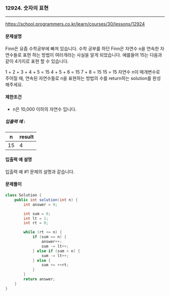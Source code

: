 ### 12924. 숫자의 표현

---

https://school.programmers.co.kr/learn/courses/30/lessons/12924

#### 문제설명

Finn은 요즘 수학공부에 빠져 있습니다. 수학 공부를 하던 Finn은 자연수 n을 연속한 자연수들로 표현 하는 방법이 여러개라는 사실을 알게 되었습니다. 예를들어 15는 다음과 같이 4가지로 표현 할 수 있습니다.

1 + 2 + 3 + 4 + 5 = 15
4 + 5 + 6 = 15
7 + 8 = 15
15 = 15
자연수 n이 매개변수로 주어질 때, 연속된 자연수들로 n을 표현하는 방법의 수를 return하는 solution를 완성해주세요.


#### 제한조건

- n은 10,000 이하의 자연수 입니다.

##### 입출력 예 :

| n      | result |
|--------|--------|
| 15     | 4      |

#### 입출력 예 설명

입출력 예 #1
문제의 설명과 같습니다.


#### 문제풀이

```java
class Solution {
    public int solution(int n) {
        int answer = 0;

        int sum = 0;
        int lt = 1;
        int rt = 0;

        while (rt <= n) {
            if (sum == n) {
                answer++;
                sum -= lt++;
            } else if (sum > n) {
                sum -= lt++;
            } else {
                sum += ++rt;
            }
        }
        return answer;
    }
}
```

